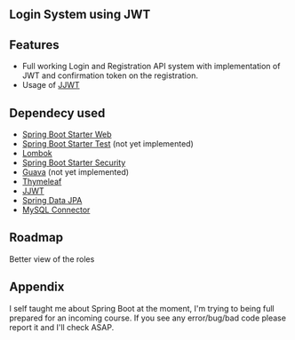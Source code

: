 ## Login System using JWT
## Features

- Full working Login and Registration API system with implementation of JWT and confirmation token on the registration.
- Usage of [JJWT](https://github.com/jwtk/jjwt)


## Dependecy used

- [Spring Boot Starter Web](https://mvnrepository.com/artifact/org.springframework.boot/spring-boot-starter-web)
- [Spring Boot Starter Test](https://mvnrepository.com/artifact/org.springframework.boot/spring-boot-starter-test) (not yet implemented)
- [Lombok](https://mvnrepository.com/artifact/org.projectlombok/lombok)
- [Spring Boot Starter Security](https://mvnrepository.com/artifact/org.springframework.boot/spring-boot-starter-security)
- [Guava](https://mvnrepository.com/artifact/com.google.guava/guava) (not yet implemented)
- [Thymeleaf](https://mvnrepository.com/artifact/org.thymeleaf/thymeleaf)
- [JJWT](https://mvnrepository.com/artifact/io.jsonwebtoken/jjwt-api)
- [Spring Data JPA](https://mvnrepository.com/artifact/org.springframework.data/spring-data-jpa) 
- [MySQL Connector](https://mvnrepository.com/artifact/mysql/mysql-connector-java)

## Roadmap
Better view of the roles

## Appendix

I self taught me about Spring Boot at the moment, I'm trying to being full prepared for an incoming course.
If you see any error/bug/bad code please report it and I'll check ASAP.



